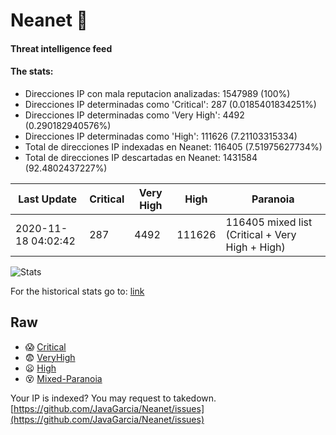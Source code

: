 # Neanet :hocho:
#### Threat intelligence feed
#### The stats:

- Direcciones IP con mala reputacion analizadas: 1547989 (100%)
- Direcciones IP determinadas como 'Critical':  287 (0.0185401834251%)
- Direcciones IP determinadas como 'Very High':  4492 (0.290182940576%)
- Direcciones IP determinadas como 'High':  111626 (7.21103315334)
- Total de direcciones IP indexadas en Neanet:  116405 (7.51975627734%)
- Total de direcciones IP descartadas en Neanet:  1431584 (92.4802437227%)

| Last Update | Critical | Very High | High | Paranoia |
| --- | --- | --- | --- | --- |
| 2020-11-18 04:02:42 | 287 | 4492 | 111626 | 116405 mixed list (Critical + Very High + High)|

![Stats](https://docs.google.com/spreadsheets/d/e/2PACX-1vSnaNMIXVabIpDJjufMlzH7poXnshF3mgd8Is1g9ytUEzVsP5my4Trn8f-xkoLLQ38xpL3HtmUexLo6/pubchart?oid=501124687&format=image)

For the historical stats go to: [link](/stats.csv)
## Raw
- :scream: [Critical](https://raw.githubusercontent.com/JavaGarcia/Neanet/master/blacklists/neanet_critical.txt)
- :fearful: [VeryHigh](https://raw.githubusercontent.com/JavaGarcia/Neanet/master/blacklists/neanet_veryHigh.txtt)
- :frowning: [High](https://raw.githubusercontent.com/JavaGarcia/Neanet/master/blacklists/neanet_high.txt)
- :dizzy_face: [Mixed-Paranoia](https://raw.githubusercontent.com/JavaGarcia/Neanet/master/blacklists/neanet_all.txt)


Your IP is indexed? You may request to takedown. [https://github.com/JavaGarcia/Neanet/issues](https://github.com/JavaGarcia/Neanet/issues)














































































































































































































































































































































































































































































































































































































































































































































































































































































































































































































































































































































































































































































































































































































































































































































































































































































































































































































































































































































































































































































































































































































































































































